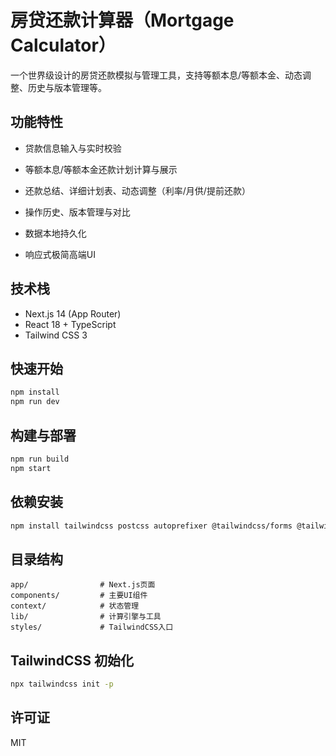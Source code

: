 # 房贷还款计算器（Mortgage Calculator）

一个世界级设计的房贷还款模拟与管理工具，支持等额本息/等额本金、动态调整、历史与版本管理等。

## 功能特性
- 贷款信息输入与实时校验
- 等额本息/等额本金还款计划计算与展示
- 还款总结、详细计划表、动态调整（利率/月供/提前还款）
- 操作历史、版本管理与对比
- 数据本地持久化

- 响应式极简高端UI

## 技术栈
- Next.js 14 (App Router)
- React 18 + TypeScript
- Tailwind CSS 3


## 快速开始
```bash
npm install
npm run dev
```

## 构建与部署
```bash
npm run build
npm start
```

## 依赖安装
```bash
npm install tailwindcss postcss autoprefixer @tailwindcss/forms @tailwindcss/typography
```

## 目录结构
```
app/                # Next.js页面
components/         # 主要UI组件
context/            # 状态管理
lib/                # 计算引擎与工具
styles/             # TailwindCSS入口
```

## TailwindCSS 初始化
```bash
npx tailwindcss init -p
```

## 许可证
MIT 